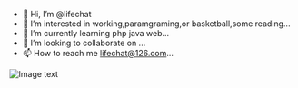 - 👋 Hi, I’m @lifechat
- 👀 I’m interested in working,paramgraming,or basketball,some reading...
- 🌱 I’m currently learning php java web...
- 💞️ I’m looking to collaborate on ...
- 📫 How to reach me lifechat@126.com...

![Image text](https://camo.githubusercontent.com/6b694ebb0ffec66c6ffafcad4569499b76fcb6e66213e0174253cbbb8464dd46/68747470733a2f2f6d656469612e67697068792e636f6d2f6d656469612f475974626c6d644c6e656d6c4f2f67697068792e676966)
<!---
lifechat/lifechat is a ✨ special ✨ repository because its `README.md` (this file) appears on your GitHub profile.
You can click the Preview link to take a look at your changes.
--->
